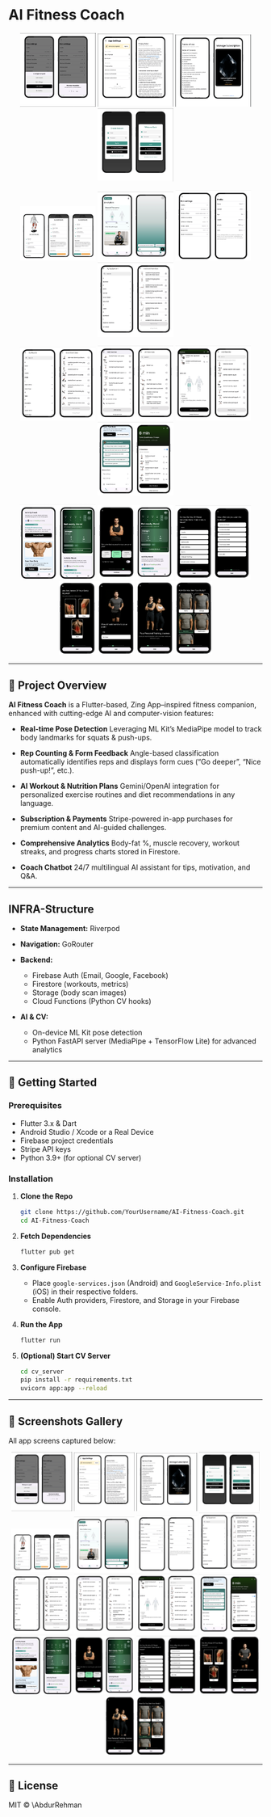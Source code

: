 # AI Fitness Coach

<p align="center">
  <img src="Screenshots/Screenshot 2025-07-25 at 12.36.55 PM.png" alt="Onboarding Screen" width="150"/>
  <img src="Screenshots/screenshot 2025-07-25 at 12.37.46 PM.png" alt="Home Dashboard" width="150"/>
  <img src="Screenshots/Screenshot 2025-07-25 at 12.38.11 PM.png" alt="Workout Plan" width="150"/>
  <img src="Screenshots/Screenshot 2025-07-25 at 12.38.28 PM.png" alt="Exercise Detail" width="150"/>
</p>

<p align="center">
  <img src="Screenshots/Screenshot 2025-07-25 at 12.38.43 PM.png" alt="Add Exercise Page" width="150"/>
  <img src="Screenshots/Screenshot 2025-07-25 at 12.38.57 PM.png" alt="Coach Chat" width="150"/>
  <img src="Screenshots/Screenshot 2025-07-25 at 12.39.12 PM.png" alt="Body Scan" width="150"/>
  <img src="Screenshots/Screenshot 2025-07-25 at 12.39.23 PM.png" alt="Pose Detection" width="150"/>
</p>

<p align="center">
  <img src="Screenshots/Screenshot 2025-07-25 at 12.39.38 PM.png" alt="Rep Counter" width="150"/>
  <img src="Screenshots/Screenshot 2025-07-25 at 12.39.56 PM.png" alt="Form Feedback" width="150"/>
  <img src="Screenshots/Screenshot 2025-07-25 at 12.40.08 PM.png" alt="Analytics Overview" width="150"/>
  <img src="Screenshots/Screenshot 2025-07-25 at 12.40.20 PM.png" alt="Muscle Recovery" width="150"/>
</p>

<p align="center">
  <img src="Screenshots/Screenshot 2025-07-25 at 12.40.35 PM.png" alt="Fitness Test Card" width="150"/>
  <img src="Screenshots/Screenshot 2025-07-25 at 12.40.46 PM.png" alt="Subscription Payment" width="150"/>
  <img src="Screenshots/Screenshot 2025-07-25 at 12.41.02 PM.png" alt="Profile Screen" width="150"/>
  <img src="Screenshots/Screenshot 2025-07-25 at 12.41.18 PM.png" alt="Settings" width="150"/>
  <img src="Screenshots/Screenshot 2025-07-25 at 12.41.32 PM.png" alt="Notifications" width="150"/>
</p>

---

## 📖 Project Overview

**AI Fitness Coach** is a Flutter-based, Zing App–inspired fitness companion, enhanced with cutting-edge AI and computer-vision features:

* **Real-time Pose Detection**
  Leveraging ML Kit’s MediaPipe model to track body landmarks for squats & push-ups.

* **Rep Counting & Form Feedback**
  Angle-based classification automatically identifies reps and displays form cues (“Go deeper”, “Nice push-up!”, etc.).

* **AI Workout & Nutrition Plans**
  Gemini/OpenAI integration for personalized exercise routines and diet recommendations in any language.

* **Subscription & Payments**
  Stripe-powered in-app purchases for premium content and AI-guided challenges.

* **Comprehensive Analytics**
  Body-fat %, muscle recovery, workout streaks, and progress charts stored in Firestore.

* **Coach Chatbot**
  24/7 multilingual AI assistant for tips, motivation, and Q\&A.

---
## INFRA-Structure

* **State Management:** Riverpod
* **Navigation:** GoRouter
* **Backend:**

  * Firebase Auth (Email, Google, Facebook)
  * Firestore (workouts, metrics)
  * Storage (body scan images)
  * Cloud Functions (Python CV hooks)
* **AI & CV:**

  * On-device ML Kit pose detection
  * Python FastAPI server (MediaPipe + TensorFlow Lite) for advanced analytics

---

## 🚀 Getting Started

### Prerequisites

* Flutter 3.x & Dart
* Android Studio / Xcode or a Real Device
* Firebase project credentials
* Stripe API keys
* Python 3.9+ (for optional CV server)

### Installation

1. **Clone the Repo**

   ```bash
   git clone https://github.com/YourUsername/AI-Fitness-Coach.git
   cd AI-Fitness-Coach
   ```

2. **Fetch Dependencies**

   ```bash
   flutter pub get
   ```

3. **Configure Firebase**

   * Place `google-services.json` (Android) and `GoogleService-Info.plist` (iOS) in their respective folders.
   * Enable Auth providers, Firestore, and Storage in your Firebase console.

4. **Run the App**

   ```bash
   flutter run
   ```

5. **(Optional) Start CV Server**

   ```bash
   cd cv_server
   pip install -r requirements.txt
   uvicorn app:app --reload
   ```

---

## 📂 Screenshots Gallery

All app screens captured below:

<p align="center">
  <img src="Screenshots/Screenshot 2025-07-25 at 12.36.55 PM.png" width="120"/>
  <img src="Screenshots/screenshot 2025-07-25 at 12.37.46 PM.png" width="120"/>
  <img src="Screenshots/Screenshot 2025-07-25 at 12.38.11 PM.png" width="120"/>
  <img src="Screenshots/Screenshot 2025-07-25 at 12.38.28 PM.png" width="120"/>
  <img src="Screenshots/Screenshot 2025-07-25 at 12.38.43 PM.png" width="120"/>
  <img src="Screenshots/Screenshot 2025-07-25 at 12.38.57 PM.png" width="120"/>
  <img src="Screenshots/Screenshot 2025-07-25 at 12.39.12 PM.png" width="120"/>
  <img src="Screenshots/Screenshot 2025-07-25 at 12.39.23 PM.png" width="120"/>
  <img src="Screenshots/Screenshot 2025-07-25 at 12.39.38 PM.png" width="120"/>
  <img src="Screenshots/Screenshot 2025-07-25 at 12.39.56 PM.png" width="120"/>
  <img src="Screenshots/Screenshot 2025-07-25 at 12.40.08 PM.png" width="120"/>
  <img src="Screenshots/Screenshot 2025-07-25 at 12.40.20 PM.png" width="120"/>
  <img src="Screenshots/Screenshot 2025-07-25 at 12.40.35 PM.png" width="120"/>
  <img src="Screenshots/Screenshot 2025-07-25 at 12.40.46 PM.png" width="120"/>
  <img src="Screenshots/Screenshot 2025-07-25 at 12.41.02 PM.png" width="120"/>
  <img src="Screenshots/Screenshot 2025-07-25 at 12.41.18 PM.png" width="120"/>
  <img src="Screenshots/Screenshot 2025-07-25 at 12.41.32 PM.png" width="120"/>
</p>

---

## 📜 License

MIT © \AbdurRehman

